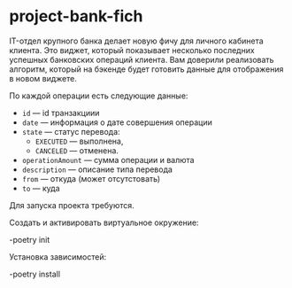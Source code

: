 # project-bank-fich
IT-отдел крупного банка делает новую фичу для личного кабинета клиента. 
Это виджет, который показывает несколько последних успешных банковских операций клиента. 
Вам доверили реализовать алгоритм, который на бэкенде будет готовить данные для отображения в новом виджете.

По каждой операции есть следующие данные:

- `id` — id транзакциии
- `date` — информация о дате совершения операции
- `state` — статус перевода:
    - `EXECUTED`  — выполнена,
    - `CANCELED`  — отменена.
- `operationAmount` — сумма операции и валюта
- `description` — описание типа перевода
- `from` — откуда (может отсутстовать)
- `to` — куда

Для запуска проекта требуются.

Создать и активировать виртуальное окружение:

-poetry init

Установка зависимостей:

-poetry install
